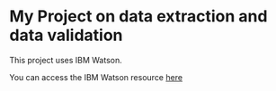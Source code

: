 # My Project on data extraction and data validation

This project uses IBM Watson.

You can access the IBM Watson resource [here](https://labs.cognitiveclass.ai/v2/tools/jupyterlab?ulid=ulid-dc14633cdced674ba99df0ef610cb50132a2e27c)
